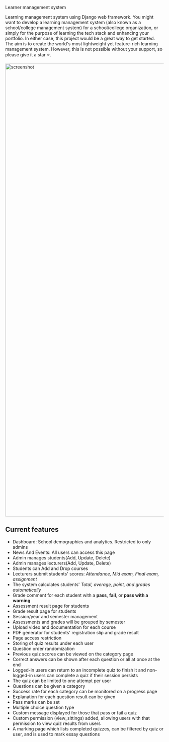 
Learner management system

Learning management system using Django web framework. You might want to develop a learning management system (also known as a school/college management system) for a school/college organization, or simply for the purpose of learning the tech stack and enhancing your portfolio. In either case, this project would be a great way to get started. The aim is to create the world's most lightweight yet feature-rich learning management system. However, this is not possible without your support, so please give it a star ⭐️.

<img width="1440" alt="screenshot" src="https://github.com/user-attachments/assets/08644f49-6ae0-4695-86cc-afe331c6f61a">

## Current features

- Dashboard: School demographics and analytics. Restricted to only admins
- News And Events: All users can access this page
- Admin manages students(Add, Update, Delete)
- Admin manages lecturers(Add, Update, Delete)
- Students can Add and Drop courses
- Lecturers submit students' scores: _Attendance, Mid exam, Final exam, assignment_
- The system calculates students' _Total, average, point, and grades automatically_
- Grade comment for each student with a **pass**, **fail**, or **pass with a warning**
- Assessment result page for students
- Grade result page for students
- Session/year and semester management
- Assessments and grades will be grouped by semester
- Upload video and documentation for each course
- PDF generator for students' registration slip and grade result
- Page access restriction
- Storing of quiz results under each user
- Question order randomization
- Previous quiz scores can be viewed on the category page
- Correct answers can be shown after each question or all at once at the end
- Logged-in users can return to an incomplete quiz to finish it and non-logged-in users can complete a quiz if their session persists
- The quiz can be limited to one attempt per user
- Questions can be given a category
- Success rate for each category can be monitored on a progress page
- Explanation for each question result can be given
- Pass marks can be set
- Multiple choice question type
- Custom message displayed for those that pass or fail a quiz
- Custom permission (view_sittings) added, allowing users with that permission to view quiz results from users
- A marking page which lists completed quizzes, can be filtered by quiz or user, and is used to mark essay questions

